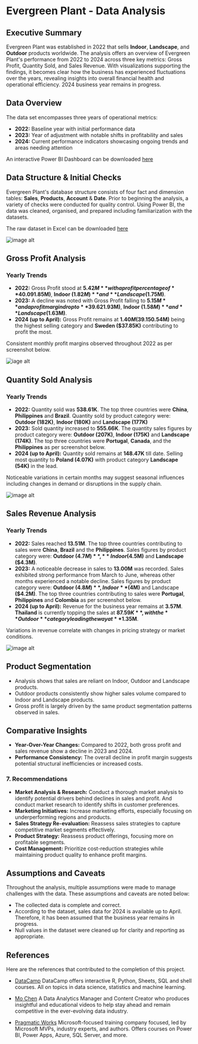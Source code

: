# Evergreen Plant - Data Analysis

## Executive Summary
Evergreen Plant was established in 2022 that sells **Indoor**, **Landscape**, and **Outdoor** products worldwide. The analysis offers an overview of Evergreen Plant's performance from 2022 to 2024 across three key metrics: Gross Profit, Quantity Sold, and Sales Revenue. With visualizations supporting the findings, it becomes clear how the business has experienced fluctuations over the years, revealing insights into overall financial health and operational efficiency. 2024 business year remains in progress.

## Data Overview
The data set encompasses three years of operational metrics:
- **2022:** Baseline year with initial performance data
- **2023:** Year of adjustment with notable shifts in profitability and sales
- **2024:** Current performance indicators showcasing ongoing trends and areas needing attention

An interactive Power BI Dashboard can be downloaded [here](power_bi/Evergreen_Plant_Data_Analysis.pbix)

## Data Structure & Initial Checks

Evergreen Plant's database structure consists of four fact and dimension tables: **Sales**, **Products**, **Account** & **Date**. Prior to beginning the analysis, a variety of checks were conducted for quality control. Using Power BI, the data was cleaned, organised, and prepared including familiarization with the datasets.

The raw dataset in Excel can be downloaded [here](datasets/Evergreen_Plant_Dataset.xlsx)

![image alt](images/ERD_Diagram.PNG)

## Gross Profit Analysis

### Yearly Trends

- **2022:** Gross Profit stood at **$5.42M** with a profit percentage of **40.09%**. The top three countries contributing to profit were **China**, **Brazil** and **Philippines**. Contribution from product category were: **Outdoor ($1.85M)**, **Indoor ($1.82M)** and **Landscape ($1.75M)**.
- **2023:** A decline was noted with Gross Profit falling to **$5.15M** and a profit margin drop to **39.62%**. The top three countries contributing to profit were **Portugal**, **Philippines** and **Canada**. Contribution from product category were: **Outdoor ($1.93M)**, **Indoor ($1.58M)** and **Landscape ($1.63M)**.
- **2024 (up to April):** Gross Profit remains at **$1.40M (39.15%)**, with **Outdoor ($0.54M)** being the highest selling category and **Sweden ($37.85K)** contributing to profit the most.
  
Consistent monthly profit margins observed throughout 2022 as per screenshot below. 

![iage alt](images/2022_Gross_Profit.PNG)

## Quantity Sold Analysis

### Yearly Trends

- **2022:** Quantity sold was **538.61K**. The top three countries were **China**, **Philippines** and **Brazil**. Quantity sold by product category were: **Outdoor (182K)**, **Indoor (180K)** and **Landscape (177K)**
- **2023:** Sold quantity increased to **555.66K**. The quantity sales figures by product category were: **Outdoor (207K)**, **Indoor (175K)** and **Landscape (174K)**. The top three countries were **Portugal**, **Canada**, and the **Philippines** as per screenshot below.
- **2024 (up to April):** Quantity sold remains at **148.47K** till date. Selling most quantity to **Poland (4.07K)** with product category **Landscape (54K)** in the lead.
  
 Noticeable variations in certain months may suggest seasonal influences including changes in demand or disruptions in the supply chain.

![image alt](images/2023_Quantity_Sold.PNG)


## Sales Revenue Analysis

### Yearly Trends

- **2022:** Sales reached **13.51M**. The top three countries contributing to sales were **China**, **Brazil** and the **Philippines**. Sales figures by product category were: **Outdoor ($4.7M)**, **Indoor ($4.5M)** and **Landscape ($4.3M)**.
- **2023:** A noticeable decrease in sales to **13.00M** was recorded. Sales exhibited strong performance from March to June, whereas other months experienced a notable decline. Sales figures by product category were: **Outdoor ($4.8M)**, Indoor **($4M)** and Landscape **($4.2M)**. The top three countries contributing to sales were **Portugal**, **Philippines** and **Colombia** as per screenshot below. 
- **2024 (up to April):** Revenue for the business year remains at **3.57M**. **Thailand** is currently topping the sales at **$87.59K**, with the **Outdoor** category leading the way at **$1.35M**.

Variations in revenue correlate with changes in pricing strategy or market conditions.

![image alt](images/2023_Sales.PNG)

## Product Segmentation

- Analysis shows that sales are reliant on Indoor, Outdoor and Landscape products.
- Outdoor products consistently show higher sales volume compared to Indoor and Landscape products.
- Gross profit is largely driven by the same product segmentation patterns observed in sales.

## Comparative Insights

- **Year-Over-Year Changes:** Compared to 2022, both gross profit and sales revenue show a decline in 2023 and 2024.
- **Performance Consistency:** The overall decline in profit margin suggests potential structural inefficiencies or increased costs.
  
### 7. Recommendations

- **Market Analysis & Research:** Conduct a thorough market analysis to identify potential drivers behind declines in sales and profit. And  conduct market research to identify shifts in customer preferences.
- **Marketing Initiatives:** Increase marketing efforts, especially focusing on underperforming regions and products.
- **Sales Strategy Re-evaluation:** Reassess sales strategies to capture competitive market segments effectively.
- **Product Strategy:** Reassess product offerings, focusing more on profitable segments.
- **Cost Management:** Prioritize cost-reduction strategies while maintaining product quality to enhance profit margins.

## Assumptions and Caveats

Throughout the analysis, multiple assumptions were made to manage challenges with the data. These assumptions and caveats are noted below:
- The collected data is complete and correct.
- According to the dataset, sales data for 2024 is available up to April. Therefore, it has been assumed that the business year remains in progress.
- Null values in the dataset were cleaned up for clarity and reporting as appropriate.  

## References 

Here are the references that contributed to the completion of this project.

- [DataCamp](https://www.datacamp.com/) DataCamp offers interactive R, Python, Sheets, SQL and shell courses. All on topics in data science, statistics and machine learning.
  
- [Mo Chen](https://www.youtube.com/@mo-chen) A Data Analytics Manager and Content Creator who produces insightful and educational videos to help stay ahead and remain competitive in the ever-evolving data industry.
  
- [Pragmatic Works](https://www.youtube.com/@PragmaticGuides) Microsoft-focused training company focused, led by Microsoft MVPs, industry experts, and authors. Offers courses on Power BI, Power Apps, Azure, SQL Server, and more.

